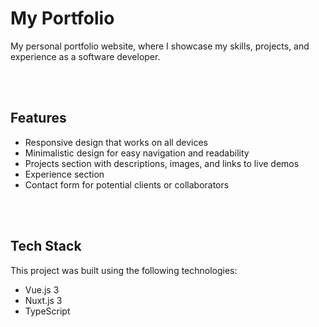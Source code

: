 # My Portfolio

My personal portfolio website, where I showcase my skills, projects, and experience as a software developer.

<br>
<br>

## Features
* Responsive design that works on all devices
* Minimalistic design for easy navigation and readability
* Projects section with descriptions, images, and links to live demos
* Experience section
* Contact form for potential clients or collaborators

<br>
<br>

## Tech Stack
This project was built using the following technologies:

* Vue.js 3
* Nuxt.js 3
* TypeScript
